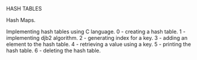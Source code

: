HASH TABLES

Hash Maps.

Implementing hash tables using C language.
0 - creating a hash table.
1 - implementing djb2 algorithm.
2 - generating index for a key.
3 - adding an element to the hash table.
4 - retrieving a value using a key.
5 - printing the hash table.
6 - deleting the hash table.

